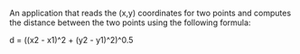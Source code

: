 An application that reads the (x,y) coordinates for two points and computes the distance between the two points using the following formula:

d = ((x2 - x1)^2 + (y2 - y1)^2)^0.5

			

